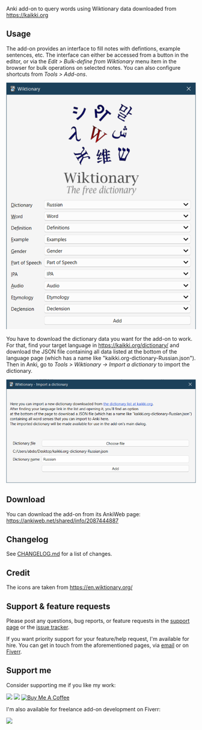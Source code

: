 Anki add-on to query words using Wiktionary data downloaded from https://kaikki.org

## Usage

The add-on provides an interface to fill notes with defintions, example sentences, etc.
The interface can either be accessed from a button in the editor, or via the _Edit > Bulk-define from Wiktionary_ menu
item in the browser for bulk operations on selected notes. You can also configure shortcuts from _Tools > Add-ons_.

<img src="./images/dialog.png" width="600">

You have to download the dictionary data you want for the add-on to work.
For that, find your target language in https://kaikki.org/dictionary/ and download the JSON file containing all data listed at the bottom of the language page (which has a name like "kaikki.org-dictionary-Russian.json").
Then in Anki, go to _Tools > Wiktionary -> Import a dictionary_ to import the dictionary.

<img src="./images/import_dialog.png" width="600">

## Download

You can download the add-on from its AnkiWeb page: https://ankiweb.net/shared/info/2087444887

## Changelog

See [CHANGELOG.md](./CHANGELOG.md) for a list of changes.

## Credit

The icons are taken from https://en.wiktionary.org/

## Support & feature requests

Please post any questions, bug reports, or feature requests in the [support page](https://forums.ankiweb.net/t/wiktionary-add-on/19571) or the [issue tracker](https://github.com/abdnh/anki-wiktionary/issues).

If you want priority support for your feature/help request, I'm available for hire.
You can get in touch from the aforementioned pages, via [email](mailto:abdo@abdnh.net) or on [Fiverr](https://www.fiverr.com/abd_nh).

## Support me

Consider supporting me if you like my work:

<a href="https://github.com/sponsors/abdnh"><img height='36' src="https://i.imgur.com/dAgtzcC.png"></a>
<a href="https://www.patreon.com/abdnh"><img height='36' src="https://i.imgur.com/mZBGpZ1.png"></a>
<a href="https://www.buymeacoffee.com/abdnh" target="_blank"><img src="https://cdn.buymeacoffee.com/buttons/v2/default-blue.png" alt="Buy Me A Coffee" style="height: 36px" ></a>

I'm also available for freelance add-on development on Fiverr:

<a href="https://www.fiverr.com/abd_nh/develop-an-anki-addon"><img height='36' src="https://i.imgur.com/0meG4dk.png"></a>

